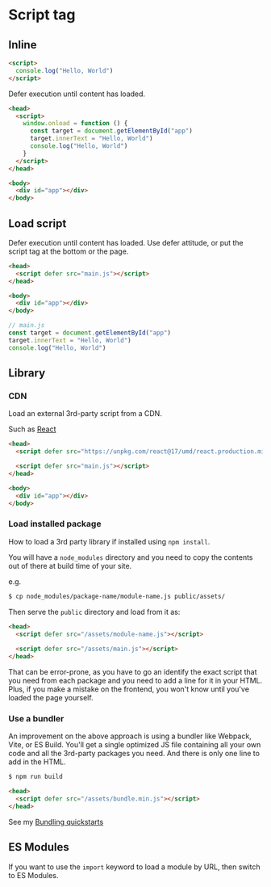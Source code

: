 # Script tag

## Inline 

```html
<script>
  console.log("Hello, World")
</script>
```

Defer execution until content has loaded.

```html
<head>
  <script>
    window.onload = function () {
      const target = document.getElementById("app")
      target.innerText = "Hello, World")
      console.log("Hello, World")
    }
  </script>
</head>

<body>
  <div id="app"></div>
</body>
```


## Load script

Defer execution until content has loaded. Use defer attitude, or put the script tag at the bottom or the page.

```html
<head>
  <script defer src="main.js"></script>
</head>

<body>
  <div id="app"></div>
</body>
```

```javascript 
// main.js
const target = document.getElementById("app")
target.innerText = "Hello, World")
console.log("Hello, World")
```


## Library 

### CDN

Load an external 3rd-party script from a CDN.

Such as [React](https://reactjs.org/docs/cdn-links.html)

```html
<head>
  <script defer src="https://unpkg.com/react@17/umd/react.production.min.js"></script>

  <script defer src="main.js"></script>
</head>

<body>
  <div id="app"></div>
</body>
```

### Load installed package 

How to load a 3rd party library if installed using `npm install`.

You will have a `node_modules` directory and you need to copy the contents out of there at build time of your site.

e.g.

```sh
$ cp node_modules/package-name/module-name.js public/assets/
```

Then serve the `public` directory and load from it as:

```html
<head>
  <script defer src="/assets/module-name.js"></script>
  
  <script defer src="/assets/main.js"></script>
</head>
```

That can be error-prone, as you have to go an identify the exact script that you need from each package and you need to add a line for it in your HTML. Plus, if you make a mistake on the frontend, you won't know until you've loaded the page yourself.

### Use a bundler

An improvement on the above approach is using a bundler like Webpack, Vite, or ES Build. You'll get a single optimized JS file containing all your own code and all the 3rd-party packages you need. And there is only one line to add in the HTML.

```sh
$ npm run build
```

```html
<head>
  <script defer src="/assets/bundle.min.js"></script>
</head>
```

See my [Bundling quickstarts](https://github.com/MichaelCurrin/javascript-bundling-quickstarts/tree/master/quickstarts)


## ES Modules 

If you want to use the `import` keyword to load a module by URL, then switch to ES Modules.

